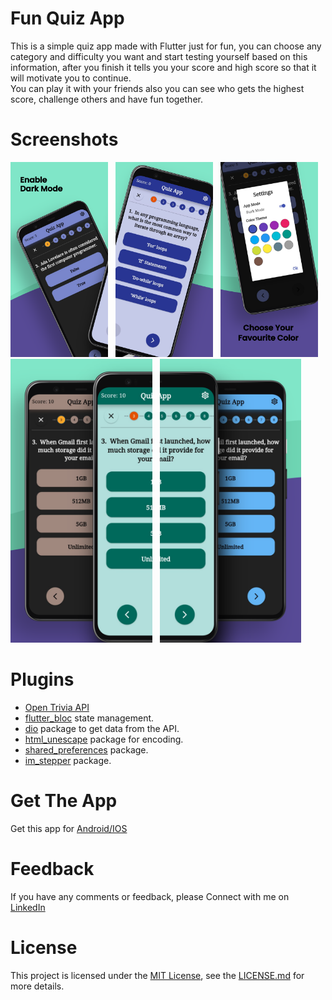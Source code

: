 # Fun Quiz App

This is a simple quiz app made with Flutter just for fun, you can choose any category and difficulty you want and start testing yourself based on this information, after you finish it tells you your score and high score so that it will motivate you to continue.<br>
You can play it with your friends also you can see who gets the highest score, challenge others and have fun together.


# Screenshots

<p float="left">
  
  <img src="/assets/images/screenshots/Google Pixel 4 XL Screenshot 1.png" width="31%" />
     &nbsp;
  <img src="/assets/images/screenshots/Google Pixel 4 XL Screenshot 2.png" width="31%" />
     &nbsp;
  <img src="/assets/images/screenshots/Google Pixel 4 XL Screenshot 3.png" width="31%" />
  
  <img src="/assets/images/screenshots/Google Pixel 4 XL Screenshot 4.png" width="45%" />
     &nbsp;
  <img src="/assets/images/screenshots/Google Pixel 4 XL Screenshot 5.png" width="45%" />


# Plugins

* [Open Trivia API](https://opentdb.com/)
* [flutter_bloc](https://pub.dev/packages/flutter_bloc) state management.
* [dio](https://pub.dev/packages/dio) package to get data from the API.
* [html_unescape](https://pub.dev/packages/html_unescape) package for encoding.
* [shared_preferences](https://pub.dev/packages/shared_preferences) package.
* [im_stepper](https://pub.dev/packages/im_stepper) package.


# Get The App

Get this app for 
<a href="/assets/download/AppAPK.rar" download = "/assets/download/AppAPK.rar"> Android/IOS </a>


# Feedback

If you have any comments or feedback, please Connect with me on [LinkedIn](https://www.linkedin.com/in/zolfa-gad-788493238/)


# License

This project is licensed under the [MIT License](LICENSE), see the [LICENSE.md](LICENSE)  for more details.
